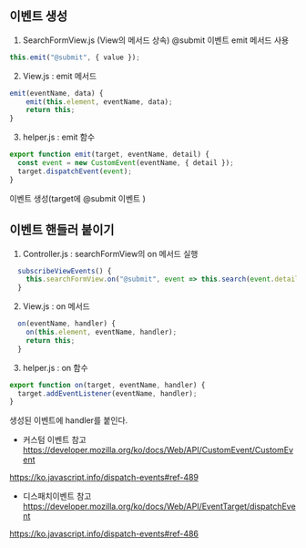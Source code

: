 ## 이벤트 생성

1. SearchFormView.js (View의 메서드 상속) @submit 이벤트
   emit 메서드 사용

```jsx
this.emit("@submit", { value });
```

2. View.js : emit 메서드

```jsx
emit(eventName, data) {
    emit(this.element, eventName, data);
    return this;
}
```

3. helper.js : emit 함수

```jsx
export function emit(target, eventName, detail) {
  const event = new CustomEvent(eventName, { detail });
  target.dispatchEvent(event);
}
```

이벤트 생성(target에 @submit 이벤트 )

## 이벤트 핸들러 붙이기

1. Controller.js : searchFormView의 on 메서드 실행

```jsx
  subscribeViewEvents() {
    this.searchFormView.on("@submit", event => this.search(event.detail.value)); // CustomEvent의 detail 객체 접근
  }
```

2. View.js : on 메서드

```jsx
  on(eventName, handler) {
    on(this.element, eventName, handler);
    return this;
  }
```

3. helper.js : on 함수

```jsx
export function on(target, eventName, handler) {
  target.addEventListener(eventName, handler);
}
```

생성된 이벤트에 handler를 붙인다.

- 커스텀 이벤트 참고
  https://developer.mozilla.org/ko/docs/Web/API/CustomEvent/CustomEvent

https://ko.javascript.info/dispatch-events#ref-489

- 디스패치이벤트 참고
  https://developer.mozilla.org/ko/docs/Web/API/EventTarget/dispatchEvent

https://ko.javascript.info/dispatch-events#ref-486
